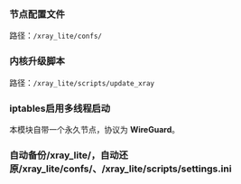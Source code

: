 ### 节点配置文件

路径：`/xray_lite/confs/`

### 内核升级脚本

路径：`/xray_lite/scripts/update_xray`

### iptables启用多线程启动

本模块自带一个永久节点，协议为 **WireGuard**。

### 自动备份/xray_lite/，自动还原/xray_lite/confs/、/xray_lite/scripts/settings.ini

